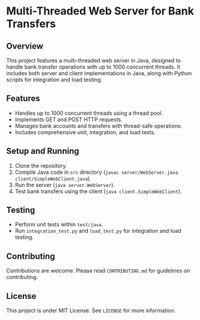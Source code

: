 # Multi-Threaded Web Server for Bank Transfers

## Overview
This project features a multi-threaded web server in Java, designed to handle bank transfer operations with up to 1000 concurrent threads. It includes both server and client implementations in Java, along with Python scripts for integration and load testing.

## Features
- Handles up to 1000 concurrent threads using a thread pool.
- Implements GET and POST HTTP requests.
- Manages bank accounts and transfers with thread-safe operations.
- Includes comprehensive unit, integration, and load tests.

## Setup and Running
1. Clone the repository.
2. Compile Java code in `src` directory (`javac server/WebServer.java client/SimpleWebClient.java`).
3. Run the server (`java server.WebServer`).
4. Test bank transfers using the client (`java client.SimpleWebClient`).

## Testing
- Perform unit tests within `test/java`.
- Run `integration_test.py` and `load_test.py` for integration and load testing.

## Contributing
Contributions are welcome. Please read `CONTRIBUTING.md` for guidelines on contributing.

## License
This project is under MIT License. See `LICENSE` for more information.
